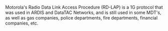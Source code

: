 Motorola's Radio Data Link Access Procedure (RD-LAP) is a 1G protocol that was used in ARDIS and DataTAC Networks, and is still used in some MDT's, as well as gas companies, police departments, fire departments, financial companies, etc.